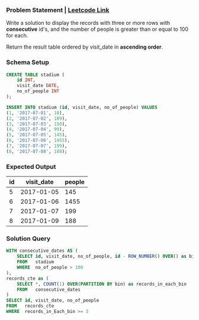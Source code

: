 ### Problem Statement | [Leetcode Link](https://leetcode.com/problems/human-traffic-of-stadium/description/)

Write a solution to display the records with three or more rows with **consecutive** id's, and the number of people is greater than or equal to 100 for each.

Return the result table ordered by visit_date in **ascending order**.


### Schema Setup

```sql
CREATE TABLE stadium (
    id INT,
    visit_date DATE,
    no_of_people INT
);

INSERT INTO stadium (id, visit_date, no_of_people) VALUES
(1, '2017-07-01', 10),
(2, '2017-07-02', 109),
(3, '2017-07-03', 150),
(4, '2017-07-04', 99),
(5, '2017-07-05', 145),
(6, '2017-07-06', 1455),
(7, '2017-07-07', 199),
(8, '2017-07-08', 188);
```


### Expected Output

| id   | visit_date | people    |
|------|------------|-----------|
| 5    | 2017-01-05 | 145       |
| 6    | 2017-01-06 | 1455      |
| 7    | 2017-01-07 | 199       |
| 8    | 2017-01-09 | 188       |


### Solution Query

```sql
WITH consecutive_dates AS (
    SELECT id, visit_date, no_of_people, id - ROW_NUMBER() OVER() as bin
    FROM   stadium
    WHERE  no_of_people > 100
),
records_cte as (
    SELECT *, COUNT(1) OVER(PARTITION BY bin) as records_in_each_bin
    FROM   consecutive_dates
)
SELECT id, visit_date, no_of_people
FROM   records_cte
WHERE  records_in_Each_bin >= 3
```
